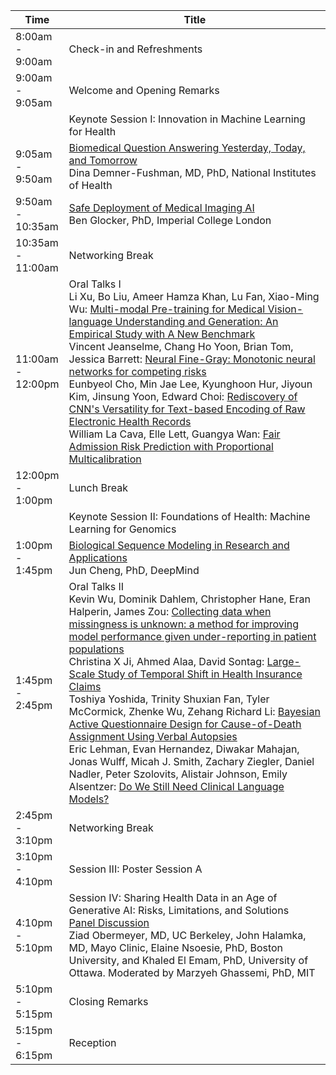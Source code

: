 <table class="table table-bordered table-sm">
  	<thead>
    <tr>
      <th style='width:15%'>Time</th>
      <th style='width:85%'>Title</th>
    </tr>
	</thead>
	 <tbody>
    <tr>
      <td>8:00am - 9:00am</td>
      <td>Check-in and Refreshments</td>
    </tr>
    <tr>
      <td>9:00am - 9:05am</td>
      <td>Welcome and Opening Remarks</td>
    </tr>
    <tr>
      <td></td>
      <td class="keynote"><span class="border-left-0"><span class="font-weight-bold">Keynote Session I: Innovation in Machine Learning for Health</span></span></td>
    </tr>
     <tr>
      <td>9:05am - 9:50am</td>
      <td><a href="program.html#tab-keynotes">Biomedical Question Answering Yesterday, Today, and Tomorrow</a><br>
      <span class="font-italic"><span class="font-weight-bold">Dina Demner-Fushman, MD, PhD,</span> National Institutes of Health</span></td>
    </tr>
     <tr>
      <td>9:50am - 10:35am</td>
      <td><a href="program.html#tab-keynotes">Safe Deployment of Medical Imaging AI</a><br>
        <span class="font-italic"><span class="font-weight-bold">Ben Glocker, PhD,</span> Imperial College London</span>
      </td> 
    </tr>
     <tr>
      <td>10:35am - 11:00am</td>
      <td>Networking Break</td>
    </tr>
    <tr>
      <td>11:00am - 12:00pm</td>
      <td><span class="font-weight-bold">Oral Talks I</span><br>
        <span class="font-italic">Li Xu, Bo Liu, Ameer Hamza Khan, Lu Fan, <span class="font-weight-bold">Xiao-Ming Wu</span></span>: <a href="proceeding_P13.html">Multi-modal Pre-training for Medical Vision-language Understanding and Generation: An Empirical Study with A New Benchmark</a><br>
        <span class="font-italic"><span class="font-weight-bold">Vincent Jeanselme</span>, Chang Ho Yoon, Brian Tom, Jessica Barrett</span>: <a href="proceeding_P12.html">Neural Fine-Gray: Monotonic neural networks for competing risks</a><br>
        <span class="font-italic"><span class="font-weight-bold">Eunbyeol Cho</span>, Min Jae Lee, Kyunghoon Hur, Jiyoun Kim, Jinsung Yoon, Edward Choi</span>: <a href="proceeding_P28.html">Rediscovery of CNN's Versatility for Text-based Encoding of Raw Electronic Health Records</a><br>
        <span class="font-italic"><span class="font-weight-bold">William La Cava</span>, Elle Lett, Guangya Wan</span>: <a href="proceeding_P23.html">Fair Admission Risk Prediction with Proportional Multicalibration</a>
      </td>
    </tr>
     <tr>
      <td>12:00pm - 1:00pm</td>
      <td>Lunch Break</td>
    </tr>
    <tr>
      <td></td>
      <td class="keynote"><span class="border-left-0"><span class="font-weight-bold">Keynote Session II: Foundations of Health: Machine Learning for Genomics</span></span></td>
    </tr>
    <tr>
      <td>1:00pm - 1:45pm</td>
      <td><a href="program.html#tab-keynotes">Biological Sequence Modeling in Research and Applications</a><br>
      <span class="font-italic"><span class="font-weight-bold">Jun Cheng, PhD,</span> DeepMind</span></td> 
    </tr>
     <tr>
      <td>1:45pm - 2:45pm</td>
      <td><span class="font-weight-bold">Oral Talks II</span><br>
      <span class="font-italic"><span class="font-weight-bold">Kevin Wu</span>, Dominik Dahlem, Christopher Hane, Eran Halperin, James Zou</span>: <a href="proceeding_P24.html">Collecting data when missingness is unknown: a method for improving model performance given under-reporting in patient populations</a><br>
      <span class="font-italic"><span class="font-weight-bold">Christina X Ji</span>, Ahmed Alaa, David Sontag</span>: <a href="proceeding_P09.html">Large-Scale Study of Temporal Shift in Health Insurance Claims</a><br>
      <span class="font-italic"><span class="font-weight-bold">Toshiya Yoshida</span>, Trinity Shuxian Fan, Tyler McCormick, Zhenke Wu, Zehang Richard Li</span>: <a href="proceeding_P17.html">Bayesian Active Questionnaire Design for Cause-of-Death Assignment Using Verbal Autopsies</a><br>
      <span class="font-italic"><span class="font-weight-bold">Eric Lehman</span>, Evan Hernandez, Diwakar Mahajan, Jonas Wulff, Micah J. Smith, Zachary Ziegler, Daniel Nadler, Peter Szolovits, Alistair Johnson, Emily Alsentzer</span>: <a href="proceeding_P31.html">Do We Still Need Clinical Language Models?</a><br>
    </td>
    </tr>
    <tr>
      <td>2:45pm - 3:10pm</td>
      <td>Networking Break</td>
    </tr>
     <tr>
      <td>3:10pm - 4:10pm</td>
      <td><span class="font-weight-bold">Session III: Poster Session A</span></td>
    </tr>
     <tr>
      <td>4:10pm - 5:10pm</td>
      <td>
      <span class="font-weight-bold">Session IV: Sharing Health Data in an Age of Generative AI: Risks, Limitations, and Solutions</span><br>
      <a href="program.html#tab-panels">Panel Discussion</a><br>
      <span class="font-italic"><span class="font-weight-bold">Ziad Obermeyer, MD,</span> UC Berkeley, <span class="font-weight-bold">John Halamka, MD,</span> Mayo Clinic, <span class="font-weight-bold">Elaine Nsoesie, PhD,</span> Boston University, and <span class="font-weight-bold">Khaled El Emam, PhD,</span> University of Ottawa.
Moderated by <span class="font-weight-bold">Marzyeh Ghassemi, PhD,</span> MIT</span></td> 
    </tr>
     <tr>
      <td>5:10pm - 5:15pm</td>
      <td>Closing Remarks</td>
    </tr>
     <tr>
      <td>5:15pm - 6:15pm</td>
      <td>Reception</td>
    </tr>
  </tbody>
</table>